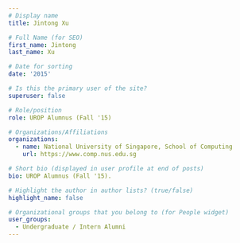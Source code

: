 ```yaml
---
# Display name
title: Jintong Xu

# Full Name (for SEO) 
first_name: Jintong
last_name: Xu

# Date for sorting
date: '2015'

# Is this the primary user of the site?
superuser: false

# Role/position
role: UROP Alumnus (Fall '15)

# Organizations/Affiliations
organizations:
  - name: National University of Singapore, School of Computing
    url: https://www.comp.nus.edu.sg

# Short bio (displayed in user profile at end of posts)
bio: UROP Alumnus (Fall '15). 

# Highlight the author in author lists? (true/false)
highlight_name: false

# Organizational groups that you belong to (for People widget)
user_groups:
  - Undergraduate / Intern Alumni
---
```

